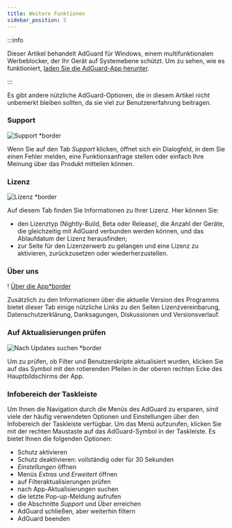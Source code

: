 ```yaml
---
title: Weitere Funktionen
sidebar_position: 5
---
```


:::info

Dieser Artikel behandelt AdGuard für Windows, einem multifunktionalen Werbeblocker, der Ihr Gerät auf Systemebene schützt. Um zu sehen, wie es funktioniert, [laden Sie die AdGuard-App herunter](https://agrd.io/download-kb-adblock).

:::

Es gibt andere nützliche AdGuard-Optionen, die in diesem Artikel nicht unbemerkt bleiben sollten, da sie viel zur Benutzererfahrung beitragen.

### Support

![Support \*border](https://cdn.adtidy.org/content/kb/ad_blocker/windows/other_features/support.png)

Wenn Sie auf den Tab _Support_ klicken, öffnet sich ein Dialogfeld, in dem Sie einen Fehler melden, eine Funktionsanfrage stellen oder einfach Ihre Meinung über das Produkt mitteilen können.

### Lizenz

![Lizenz \*border](https://cdn.adtidy.org/content/kb/ad_blocker/windows/other_features/license.png)

Auf diesem Tab finden Sie Informationen zu Ihrer Lizenz. Hier können Sie:

- den Lizenztyp (Nightly-Build, Beta oder Release), die Anzahl der Geräte, die gleichzeitig mit AdGuard verbunden werden können, und das Ablaufdatum der Lizenz herausfinden;
- zur Seite für den Lizenzerwerb zu gelangen und eine Lizenz zu aktivieren, zurückzusetzen oder wiederherzustellen.

### Über uns

! [Über die App\*border](https://cdn.adtidy.org/content/kb/ad_blocker/windows/other_features/about.png)

Zusätzlich zu den Informationen über die aktuelle Version des Programms bietet dieser Tab einige nützliche Links zu den Seiten Lizenzvereinbarung, Datenschutzerklärung, Danksagungen, Diskussionen und Versionsverlauf.

### Auf Aktualisierungen prüfen

![Nach Updates suchen \*border](https://cdn.adtidy.org/content/kb/ad_blocker/windows/other_features/updates.png)

Um zu prüfen, ob Filter und Benutzerskripte aktualisiert wurden, klicken Sie auf das Symbol mit den rotierenden Pfeilen in der oberen rechten Ecke des Hauptbildschirms der App.

### Infobereich der Taskleiste

Um Ihnen die Navigation durch die Menüs des AdGuard zu ersparen, sind viele der häufig verwendeten Optionen und Einstellungen über den Infobereich der Taskleiste verfügbar. Um das Menü aufzurufen, klicken Sie mit der rechten Maustaste auf das AdGuard-Symbol in der Taskleiste. Es bietet Ihnen die folgenden Optionen:

- Schutz aktivieren
- Schutz deaktivieren: vollständig oder für 30 Sekunden
- _Einstellungen_ öffnen
- Menüs _Extras_ und _Erweitert_ öffnen
- auf Filteraktualisierungen prüfen
- nach App-Aktualisierungen suchen
- die letzte Pop-up-Meldung aufrufen
- die Abschnitte _Support_ und _Über_ erreichen
- AdGuard schließen, aber weiterhin filtern
- AdGuard beenden
